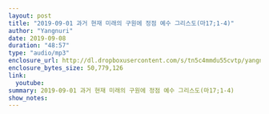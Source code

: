 ```yaml
---
layout: post
title: "2019-09-01 과거 현재 미래의 구원에 정점 예수 그리스도(마17;1-4)"
author: "Yangnuri"
date: 2019-09-08
duration: "48:57"
type: "audio/mp3"
enclosure_url: http://dl.dropboxusercontent.com/s/tn5c4mmdu55cvtp/yangnurichurch190902.mp3
enclosure_bytes_size: 50,779,126
link:
  youtube: 
summary: 2019-09-01 과거 현재 미래의 구원에 정점 예수 그리스도(마17;1-4)
show_notes:
---
```

